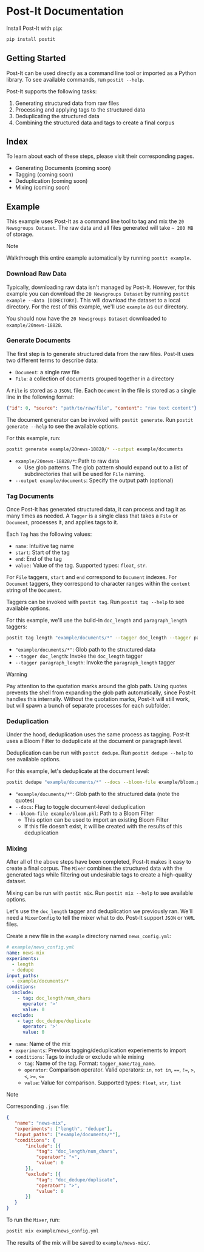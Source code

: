 # Post-It Documentation

Install Post-It with `pip`:
```bash
pip install postit
```

## Getting Started
Post-It can be used directly as a command line tool or imported as a Python library. To see available commands, run `postit --help`.

Post-It supports the following tasks:
1. Generating structured data from raw files
2. Processing and applying tags to the structured data
3. Deduplicating the structured data
4. Combining the structured data and tags to create a final corpus

## Index
To learn about each of these steps, please visit their corresponding pages.
- Generating Documents (coming soon)
- Tagging (coming soon)
- Deduplication (coming soon)
- Mixing (coming soon)

## Example
This example uses Post-It as a command line tool to tag and mix the `20 Newsgroups Dataset`. The raw data and all files generated will take `~ 200 MB` of storage.

> [!NOTE]
> Walkthrough this entire example automatically by running `postit example`.

### Download Raw Data
Typically, downloading raw data isn't managed by Post-It. However, for this example you can download the `20 Newsgroups Dataset` by running `postit example --data [DIRECTORY]`. This will download the dataset to a local directory. For the rest of this example, we'll use `example` as our directory.

You should now have the `20 Newsgroups Dataset` downloaded to `example/20news-18828`.

### Generate Documents
The first step is to generate structured data from the raw files. Post-It uses two different terms to describe data:
- `Document`: a single raw file
- `File`: a collection of documents grouped together in a directory

A `File` is stored as a `JSONL` file. Each `Document` in the file is stored as a single line in the following format:
```json
{"id": 0, "source": "path/to/raw/file", "content": "raw text content"}
```

The document generator can be invoked with `postit generate`. Run `postit generate --help` to see the available options.

For this example, run:
 ```bash
 postit generate example/20news-18828/* --output example/documents
 ```
- `example/20news-18828/*`: Path to raw data
    - Use glob patterns. The glob pattern should expand out to a list of subdirectories that will be used for `File` naming.
- `--output example/documents`: Specify the output path (optional)

### Tag Documents
Once Post-It has generated structured data, it can process and tag it as many times as needed. A `Tagger` is a single class that takes a `File` or `Document`, processes it, and applies tags to it.

Each `Tag` has the following values:
- `name`: Intuitive tag name
- `start`: Start of the tag
- `end`: End of the tag
- `value:` Value of the tag. Supported types: `float`, `str`.

For `File` taggers, `start` and `end` correspond to `Document` indexes. For `Document` taggers, they correspond to character ranges within the `content` string of the `Document`.

Taggers can be invoked with `postit tag`. Run `postit tag --help` to see available options.

For this example, we'll use the build-in `doc_length` and `paragraph_length` taggers:
```bash
postit tag length "example/documents/*" --tagger doc_length --tagger paragraph_length
```
- `"example/documents/*"`: Glob path to the structured data
- `--tagger doc_length`: Invoke the `doc_length` tagger
- `--tagger paragraph_length`: Invoke the `paragraph_length` tagger

> [!WARNING]
> Pay attention to the quotation marks around the glob path. Using quotes prevents the shell from expanding the glob path automatically, since Post-It handles this internally. Without the quotation marks, Post-It will still work, but will spawn a bunch of separate processes for each subfolder.

### Deduplication
Under the hood, deduplication uses the same process as tagging. Post-It uses a Bloom Filter to deduplicate at the document or paragraph level.

Deduplication can be run with `postit dedupe`. Run `postit dedupe --help` to see available options.

For this example, let's deduplicate at the document level:
```bash
postit dedupe "example/documents/*" --docs --bloom-file example/bloom.pkl
```

- `"example/documents/*"`: Glob path to the structured data (note the quotes)
- `--docs`: Flag to toggle document-level deduplication
- `--bloom-file example/bloom.pkl`: Path to a Bloom Filter
    - This option can be used to import an existing Bloom Filter
    - If this file doesn't exist, it will be created with the results of this deduplication

### Mixing
After all of the above steps have been completed, Post-It makes it easy to create a final corpus. The `Mixer` combines the structured data with the generated tags while filtering out undesirable tags to create a high-quality dataset.

Mixing can be run with `postit mix`. Run `postit mix --help` to see available options.

Let's use the `doc_length` tagger and deduplication we previously ran. We'll need a `MixerConfig` to tell the mixer what to do. Post-It support `JSON` or `YAML` files.

Create a new file in the `example` directory named `news_config.yml`:
```yml
# example/news_config.yml
name: news-mix
experiments:
  - length
  - dedupe
input_paths:
  - example/documents/*
conditions:
  include:
    - tag: doc_length/num_chars
      operator: '>'
      value: 0
  exclude:
    - tag: doc_dedupe/duplicate
      operator: '>'
      value: 0
```
- `name`: Name of the mix
- `experiments`: Previous tagging/deduplication experiements to import
- `conditions`: Tags to include or exclude while mixing
    - `tag`: Name of the tag. Format: `tagger_name/tag_name`.
    - `operator`: Comparison operator. Valid operators: `in`, `not in`, `==`, `!=`, `>`, `<`, `>=`, `<=`
    - `value`: Value for comparison. Supported types: `float`, `str`, `list`

> [!NOTE]
> Corresponding `.json` file:
> ```json
> {
>    "name": "news-mix",
>    "experiments": ["length", "dedupe"],
>    "input_paths": ["example/documents/*"],
>    "conditions": {
>        "include": [{
>            "tag": "doc_length/num_chars",
>            "operator": ">",
>            "value": 0
>        }],
>        "exclude": [{
>            "tag": "doc_dedupe/duplicate",
>            "operator": ">",
>            "value": 0
>        }]
>    }
> }
> ```

To run the `Mixer`, run:
```bash
postit mix example/news_config.yml
```

The results of the mix will be saved to `example/news-mix/`.